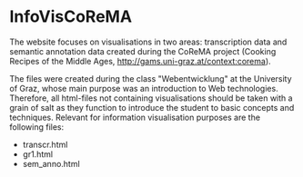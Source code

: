 # InfoVisCoReMA
The website focuses on visualisations in two areas:
transcription data and semantic annotation data created during the CoReMA project (Cooking Recipes of the Middle Ages, http://gams.uni-graz.at/context:corema).

The files were created during the class "Webentwicklung" at the University of Graz, whose main purpose was an introduction to Web technologies. Therefore, all html-files not containing visualisations should be taken with a grain of salt as they function to introduce the student to basic concepts and techniques.
Relevant for information visualisation purposes are the following files:
- transcr.html
- gr1.html
- sem_anno.html
